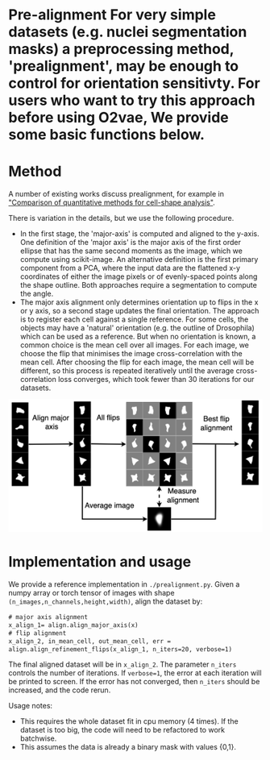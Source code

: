 # Pre-alignment For very simple datasets (e.g. nuclei segmentation masks) a preprocessing method, 'prealignment', may be enough to control for orientation sensitivty. For users who want to try this approach before using O2vae, We provide some basic functions below.  
# Method
A number of existing works discuss prealignment, for example in ["Comparison of quantitative methods for cell-shape analysis"](https://onlinelibrary.wiley.com/doi/full/10.1111/j.1365-2818.2007.01799.x).

There is variation in the details, but we use the following procedure. 
- In the first stage, the 'major-axis' is computed and aligned to the y-axis. One definition of the 'major axis' is the major axis of the first order ellipse that has the same second moments as the image, which we compute using scikit-image. An alternative definition is the first primary component from a PCA, where the input data are the flattened x-y coordinates of either the image pixels or of evenly-spaced points along the shape outline. Both approaches require a segmentation to compute the angle.
- The major axis alignment only determines orientation up to flips in the x or y axis, so a second stage updates the final orientation. The approach is to register each cell against a single reference. For some cells, the objects may have a 'natural' orientation (e.g. the outline of Drosophila) which can be used as a reference. But when no orientation is known, a common choice is the mean cell over all images. For each image, we choose the flip that minimises the image cross-correlation with the mean cell. After choosing the flip for each image, the mean cell will be different, so this process is repeated iteratively until the average cross-correlation loss converges, which took fewer than 30 iterations for our datasets. 

![image](../assets/prealignment-graphic.png)

# Implementation and usage 
We provide a reference implementation in `./prealignment.py`. Given a numpy array or torch tensor of images with shape `(n_images,n_channels,height,width)`, align the dataset by:

```
# major axis alignment
x_align_1= align.align_major_axis(x)
# flip alignment
x_align_2, in_mean_cell, out_mean_cell, err = align.align_refinement_flips(x_align_1, n_iters=20, verbose=1)
```
The final aligned dataset will be in `x_align_2`. The parameter `n_iters` controls the number of iterations. If `verbose=1`, the error at each iteration will be printed to screen. If the error has not converged, then `n_iters` should be increased, and the code rerun. 

Usage notes: 
- This requires the whole dataset fit in cpu memory (4 times). If the dataset is too big, the code will need to be refactored to work batchwise.
- This assumes the data is already a binary mask with values {0,1}.

